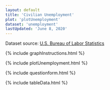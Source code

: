 ```yaml
---
layout: default
title: 'Civilian Unemployment'
plot: 'plotUnemployment'
dataset: 'unemployment'
lastUpdated: 'June 8, 2020'
---
```


Dataset source: [U.S. Bureau of Labor Statistics](https://www.bls.gov/charts/employment-situation/civilian-unemployment-rate.htm)

{% include graphInstructions.html %}

{% include plotUnemployment.html %}

{% include questionform.html %}

{% include tableData.html %}

